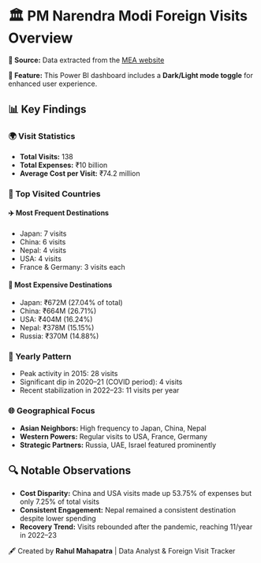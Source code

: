 <h1>🏛️ PM Narendra Modi Foreign Visits Overview</h1>

<p><strong>📌 Source:</strong> Data extracted from the <a href="https://www.mea.gov.in" target="_blank">MEA website</a></p>
<p><strong>🎨 Feature:</strong> This Power BI dashboard includes a <strong>Dark/Light mode toggle</strong> for enhanced user experience.</p>

<h2>📊 Key Findings</h2>

<h3>🌍 Visit Statistics</h3>
<ul>
    <li><strong>Total Visits:</strong> 138</li>
    <li><strong>Total Expenses:</strong> ₹10 billion</li>
    <li><strong>Average Cost per Visit:</strong> ₹74.2 million</li>
</ul>

<h3>🛬 Top Visited Countries</h3>

<h4>✈️ Most Frequent Destinations</h4>
<ul>
    <li>Japan: 7 visits</li>
    <li>China: 6 visits</li>
    <li>Nepal: 4 visits</li>
    <li>USA: 4 visits</li>
    <li>France & Germany: 3 visits each</li>
</ul>

<h4>💸 Most Expensive Destinations</h4>
<ul>
    <li>Japan: ₹672M (27.04% of total)</li>
    <li>China: ₹664M (26.71%)</li>
    <li>USA: ₹404M (16.24%)</li>
    <li>Nepal: ₹378M (15.15%)</li>
    <li>Russia: ₹370M (14.88%)</li>
</ul>

<h3>📅 Yearly Pattern</h3>
<ul>
    <li>Peak activity in 2015: 28 visits</li>
    <li>Significant dip in 2020–21 (COVID period): 4 visits</li>
    <li>Recent stabilization in 2022–23: 11 visits per year</li>
</ul>

<h3>🌐 Geographical Focus</h3>
<ul>
    <li><strong>Asian Neighbors:</strong> High frequency to Japan, China, Nepal</li>
    <li><strong>Western Powers:</strong> Regular visits to USA, France, Germany</li>
    <li><strong>Strategic Partners:</strong> Russia, UAE, Israel featured prominently</li>
</ul>

<h2>🔍 Notable Observations</h2>
<ul>
    <li><strong>Cost Disparity:</strong> China and USA visits made up 53.75% of expenses but only 7.25% of total visits</li>
    <li><strong>Consistent Engagement:</strong> Nepal remained a consistent destination despite lower spending</li>
    <li><strong>Recovery Trend:</strong> Visits rebounded after the pandemic, reaching 11/year in 2022–23</li>
</ul>

<footer>
    <p>🖋️ Created by <strong>Rahul Mahapatra</strong> | Data Analyst & Foreign Visit Tracker</p>
</footer>
